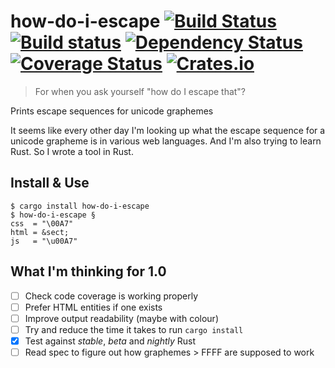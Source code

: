 # how-do-i-escape [![Build Status](https://travis-ci.org/p-jackson/how-do-i-escape.svg?branch=master)](https://travis-ci.org/p-jackson/how-do-i-escape) [![Build status](https://ci.appveyor.com/api/projects/status/tlof6gpgu837vvx7?svg=true)](https://ci.appveyor.com/project/p-jackson/how-do-i-escape) [![Dependency Status](https://dependencyci.com/github/p-jackson/how-do-i-escape/badge)](https://dependencyci.com/github/p-jackson/how-do-i-escape) [![Coverage Status](https://coveralls.io/repos/github/p-jackson/how-do-i-escape/badge.svg?branch=master)](https://coveralls.io/github/p-jackson/how-do-i-escape?branch=master) [![Crates.io](https://img.shields.io/crates/v/how-do-i-escape.svg?maxAge=3600)](https://crates.io/crates/how-do-i-escape)

> For when you ask yourself "how do I escape that"?

Prints escape sequences for unicode graphemes

It seems like every other day I'm looking up what the escape sequence for a
unicode grapheme is in various web languages. And I'm also trying to learn Rust.
So I wrote a tool in Rust.

## Install & Use

```
$ cargo install how-do-i-escape
$ how-do-i-escape §
css  = "\00A7"
html = &sect;
js   = "\u00A7"
```

## What I'm thinking for 1.0

- [ ] Check code coverage is working properly
- [ ] Prefer HTML entities if one exists
- [ ] Improve output readability (maybe with colour)
- [ ] Try and reduce the time it takes to run `cargo install`
- [x] Test against *stable*, *beta* and *nightly* Rust
- [ ] Read spec to figure out how graphemes > FFFF are supposed to work
